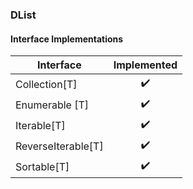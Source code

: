 ### DList

#### Interface Implementations

| Interface          | Implemented        |
|--------------------|:------------------:|
| Collection[T]      | :heavy_check_mark: |
| Enumerable [T]     | :heavy_check_mark: |
| Iterable[T]        | :heavy_check_mark: |
| ReverseIterable[T] | :heavy_check_mark: |
| Sortable[T]        | :heavy_check_mark: |
